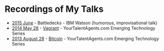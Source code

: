 Recordings of My Talks
======================

* [2015 June](https://www.youtube.com/watch?v=4nubbHqJNOo) - Battledecks - IBM Watson (humorous, improvisational talk)
* [2014 May 28](https://www.youtube.com/watch?v=NKwXhWa2ig8) - [Vagrant](vagrant/vagrant.md) - YourTalentAgents.com Emerging Technology Series
* [2013 August 28](https://www.youtube.com/watch?v=aGTRPhTiiXU) - [Bitcoin](bitcoin-technical/bitcoin-technical.md) - YourTalentAgents.com Emerging Technology Series
